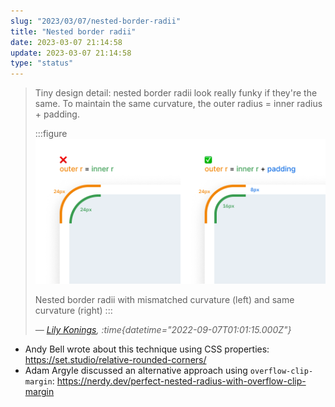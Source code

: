 ```yaml
---
slug: "2023/03/07/nested-border-radii"
title: "Nested border radii"
date: 2023-03-07 21:14:58
update: 2023-03-07 21:14:58
type: "status"
---
```


> Tiny design detail: nested border radii look really funky if they're the same. To maintain the same curvature, the outer radius = inner radius + padding.
>
> :::figure
> ![Nested border radii](./images/2023-03-07-21-14-58-nested-border-radii-01.png)
>
> Nested border radii with mismatched curvature (left) and same curvature (right)
> :::
>
> <cite>&mdash; [Lily Konings](https://twitter.com/lilykonings/status/1567317037126680576), :time{datetime="2022-09-07T01:01:15.000Z"}</cite>

- Andy Bell wrote about this technique using CSS properties: https://set.studio/relative-rounded-corners/
- Adam Argyle discussed an alternative approach using `overflow-clip-margin`: https://nerdy.dev/perfect-nested-radius-with-overflow-clip-margin
